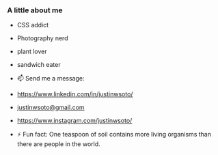 ### A little about me 
- CSS addict 
- Photography nerd
- plant lover
- sandwich eater
- 📫 Send me a message:
-  https://www.linkedin.com/in/justinwsoto/ 
-  justinwsoto@gmail.com
-  https://www.instagram.com/justinwsoto/

- ⚡ Fun fact: One teaspoon of soil contains more living organisms than there are people in the world.

